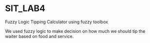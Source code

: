 # SIT_LAB4
Fuzzy Logic
Tipping Calculator using fuzzy toolbox 

We used fuzzy logic to make decision on how much we should tip the waiter based on food and service. 

